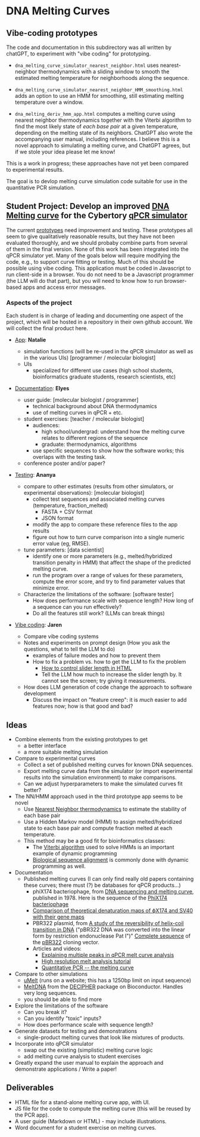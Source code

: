 # DNA Melting Curves

## Vibe-coding prototypes

The code and documentation in this subdirectory was all written by chatGPT, to experiment with "vibe coding" for prototyping.

* `dna_melting_curve_simulator_nearest_neighbor.html` uses nearest-neighbor thermodynamics with a sliding window to smooth the estimated melting temperature for neighborhoods along the sequence.

* `dna_melting_curve_simulator_nearest_neighbor_HMM_smoothing.html` adds an option to use an HMM for smoothing, still estimating melting temperature over a window.
  
* `dna_melting_deriv_hmm_app.html` computes a melting curve using nearest neighbor thermodynamics together with the Viterbi algorithm to find the most likely state of _each base pair_ at a given temperature, depending on the melting state of its neighbors. 
ChatGPT also wrote the accompanying user manual, including references. I believe this is a novel approach to simulating a melting curve, and ChatGPT agrees, but if we stole your idea please let me know!

This is a work in progress; these approaches have not yet been compared to experimental results.

The goal is to devlop melting curve simulation code suitable for use in the quantitative PCR simulation.

## Student Project: Develop an improved [DNA Melting curve](https://en.wikipedia.org/wiki/Melting_curve_analysis) for the Cybertory [qPCR simulator](https://github.com/rmhorton/cybertoryTNG/tree/main/pcrsim)
The current [prototypes](https://github.com/rmhorton/cybertoryTNG/tree/main/pcrsim/melting_curves) need improvement and testing.
These prototypes all seem to give qualitatively reasonable results, but they have not been evaluated thoroughly, and we should probaby combine parts from several of them in the final version.
None of this work has been integrated into the qPCR simulator yet.
Many of the goals below will require modifying the code, e.g., to support curve fitting or testing. Much of this should be possible using vibe coding.
This application must be coded in Javascript to run client-side in a browser. You do not need to be a Javascript programmer (the LLM will do that part), but you will need to know how to run browser-based apps and access error messages.

### Aspects of the project

Each student is in charge of leading and documenting one aspect of the project, which will be hosted in a repository in their own github account. We will collect the final product here.

* [App](https://github.com/nnpham2-sketch/App-Formation-Task---Melting-Curves-Project): __Natalie__
	- simulation functions (will be re-used in the qPCR simulator as well as in the various UIs) [programmer / molecular biologist] 
	- UIs
		+ specialized for different use cases (high school students, bioinformatics graduate students, research scientists, etc)

* [Documentation](https://github.com/eessanaa/Bob-Horton-Melting-Curve-Project): __Elyes__
	- user guide: [molecular biologist / programmer]
		+ technical background about DNA thermodynamics 
		+ use of melting curves in qPCR + etc. 
	- student exercises: [teacher / molecular biologist] 
		+ audiences:
			- high school/undergrad: understand how the melting curve relates to different regions of the sequence
			- graduate: thermodynamics, algorithms
        + use specific sequences to show how the software works; this overlaps with the testing task.
	- conference poster and/or paper?

* [Testing](https://github.com/ananyasathyanarayana/melting-curves-testing-ananya): __Ananya__
	- compare to other estimates (results from other simulators, or experimental observations): [molecular biologist] 
		+ collect test sequences and associated melting curves (temperature, fraction_melted)
  			- FASTA + CSV format
			- JSON format
		+ modify the app to compare these reference files to the app results
		+ figure out how to turn curve comparison into a single numeric error value (eg, RMSE).
	- tune parameters: [data scientist] 
		+ identify one or more parameters (e.g., melted/hybridized transition penalty in HMM) that affect the shape of the predicted melting curve. 
		+ run the program over a range of values for these parameters, compute the error score, and try to find parameter values that minimize error. 
	- Characterize the limitations of the software: [software tester]
		+ How does performance scale with sequence length? How long of a sequence can you run effectively?
  		+ Do all the features still work? (LLMs can break things)

* [Vibe coding](https://github.com/jfbenigno/Bob-Horton-Melting-Curve-Project): __Jaren__
	- Compare vibe coding systems
	- Notes and experiments on prompt design (How you ask the questions, what to tell the LLM to do)
		+ examples of failure modes and how to prevent them
        + How to fix a problem vs. how to get the LLM to fix the problem
            - [How to control slider length in HTML](https://www.google.com/search?q=How+to+control+slider+length+in+HTML)
            - Tell the LLM how much to increase the slider length by. It cannot see the screen; try giving it measurements.
	- How does LLM generation of code change the approach to software development
		+ Discuss the impact on "feature creep": it is _much_ easier to add features now; how is that good and bad?

## Ideas

* Combine elements from the existing prototypes to get
	+ a better interface
	+ a more suitable melting simulation
* Compare to experimental curves
	+ Collect a set of published melting curves for known DNA sequences.
	+ Export melting curve data from the simulator (or import experimental results into the simulation environment) to make comparisons.
	+ Can we adjust hyperparameters to make the simulated curves fit better?
* The NN/HMM approach used in the third prototype app seems to be novel
	+ Use [Nearest Neighbor thermodynamics](https://en.wikipedia.org/wiki/Nucleic_acid_thermodynamics) to estimate the stability of each base pair
	+ Use a Hidden Markov model (HMM) to assign melted/hybridized state to each base pair and compute fraction melted at each temperature.
	+ This method may be a good fit for bioinformatics classes:
		- The [Viterbi algorithm](https://en.wikipedia.org/wiki/Viterbi_algorithm) used to solve HMMs is an important example of dynamic programming
		- [Biological sequence alignment](https://en.wikipedia.org/wiki/Sequence_alignment) is commonly done with dynamic programming as well.
* Documentation
  + Published melting curves (I can only find really old papers containing these curves; there must (?) be databases for qPCR products...)
  	- phiX174 bacteriophage, from [DNA sequencing and melting curve](https://pmc.ncbi.nlm.nih.gov/articles/PMC382884/pdf/pnas00001-0109.pdf), published in 1978.
  		Here is the sequence of the [PhiX174 bacteriophage](https://www.ncbi.nlm.nih.gov/nuccore/NC_001422.1)
  	- [Comparison of theoretical denaturation maps of ϕX174 and SV40 with their gene maps](https://pmc.ncbi.nlm.nih.gov/articles/PMC327754/pdf/nar00444-0261.pdf)
  	- PBR322 plasmid, from [A study of the reversibility of helix-coil transition in DNA](https://pmc.ncbi.nlm.nih.gov/articles/PMC327413/pdf/nar00409-0159.pdf)
  		("pBR322 DNA was converted into the linear form by restriction endonuclease Pat I")"
  		[Complete sequence](https://www.ncbi.nlm.nih.gov/nuccore/J01749.1) of the [pBR322](https://en.wikipedia.org/wiki/PBR322) cloning vector.
	+ Articles and videos:
		- [Explaining multiple peaks in qPCR melt curve analysis](https://www.idtdna.com/pages/education/decoded/article/interpreting-melt-curves-an-indicator-not-a-diagnosis)
		- [High resolution melt analysis tutorial](https://www.youtube.com/watch?v=y567YuJhSek)
		- [Quantitative PCR -- the melting curve](https://www.youtube.com/watch?v=OAsuG0v-cr4)
* Compare to other simulations
	+ [uMelt](https://www.dna-utah.org/umelt/quartz/um.php) (runs on a website; this has a 1250bp limit on input sequence)
	+ [MeltDNA](https://www.rdocumentation.org/packages/DECIPHER/versions/2.0.2/topics/MeltDNA) from the [DECIPHER](https://bioconductor.org/packages/release/bioc/html/DECIPHER.html) package on Bioconductor. Handles very long sequences.
	+ you should be able to find more
* Explore the limitations of the software
	+ Can you break it?
	+ Can you identify "toxic" inputs?
	+ How does performance scale with sequence length?
* Generate datasets for testing and demonstrations
	+ single-product melting curves that look like mixtures of products.
* Incorporate into qPCR simulator
	+ swap out the existing (simplistic) melting curve logic
	+ add melting curve analysis to student exercises
* Greatly expand the user manual to explain the approach and demonstrate applications / Write a paper!

## Deliverables

* HTML file for a stand-alone melting curve app, with UI.
* JS file for the code to compute the melting curve (this will be reused by the PCR app).
* A user guide (Markdown or HTML) - may include illustrations.
* Word document for a student exercise on melting curves.
